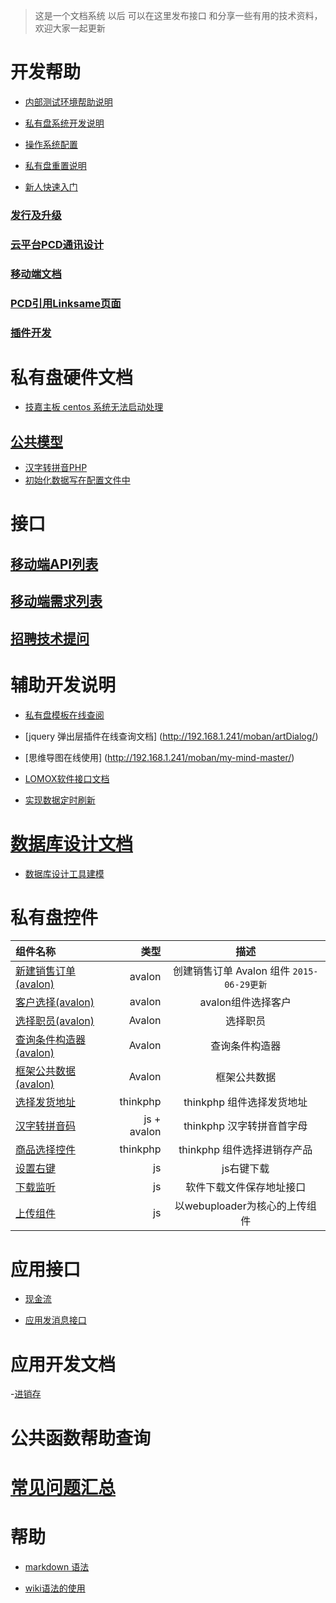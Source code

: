 >    这是一个文档系统 以后 可以在这里发布接口 和分享一些有用的技术资料，欢迎大家一起更新


# 开发帮助


* [内部测试环境帮助说明](devHelp)

* [私有盘系统开发说明](privateDev)

* [操作系统配置](syscorntab)

* [私有盘重置说明](resetPrvate)

* [新人快速入门](newstar)



### [发行及升级](versionorupdate)

### [云平台PCD通讯设计](pcdtoclouddesign)

### [移动端文档 ](mobile_document)
### [PCD引用Linksame页面](pcdaddls)
### **[插件开发](plugindev)**

# 私有盘硬件文档
 
   - [技嘉主板 centos 系统无法启动处理](centosDoc)

## [公共模型](staticmodel)

* [汉字转拼音PHP](fztopy)
* [初始化数据写在配置文件中](Initial_config)


# 接口
## [移动端API列表](mobileAPI)
## [移动端需求列表](mobileDemand)
## [招聘技术提问](ask)
# 辅助开发说明
* [私有盘模板在线查阅](http://192.168.1.241/moban/matrix-admin00/)

* [jquery 弹出层插件在线查询文档] (http://192.168.1.241/moban/artDialog/)

* [思维导图在线使用] (http://192.168.1.241/moban/my-mind-master/)

* [LOMOX软件接口文档](LomoxDoc)

* [实现数据定时刷新](timed_task)

# [数据库设计文档](databaseDoc)

- [数据库设计工具建模](desginDataBase)

# 私有盘控件


| 组件名称 |  类型  |  描述  |
| :-- | ----:| :--: |
|[新建销售订单(avalon)](creatSaleOrder)| avalon | 创建销售订单 Avalon 组件  `2015-06-29更新`|
|[客户选择(avalon)](selcustom) | avalon | avalon组件选择客户 |
|[选择职员(avalon)](member)   | Avalon | 选择职员 |
|[查询条件构造器(avalon)](fieldsearch)| Avalon | 查询条件构造器 |
|[框架公共数据(avalon)](apppublic)| Avalon | 框架公共数据 |
|[选择发货地址](choiceAddressWidgit)| thinkphp | thinkphp 组件选择发货地址 |
|[汉字转拼音码](fz2py)| js + avalon | thinkphp 汉字转拼音首字母 |
|[商品选择控件](choiceProduct)| thinkphp | thinkphp 组件选择进销存产品 |
|[设置右键](settingmenu)| js | js右键下载 |
|[下载监听](downloadAddevenlist)| js | 软件下载文件保存地址接口 |
|[上传组件](upload)|js|以webuploader为核心的上传组件|





# 应用接口
- [现金流](app-cws)

- [应用发消息接口](sentmassage)

# 应用开发文档

-[进销存](app_jixniao)

# 公共函数帮助查询

# [常见问题汇总](questionCollect) 

# 帮助 

 * [markdown 语法](markdownWiki)

 * [wiki语法的使用](wikihelp)

